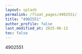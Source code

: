 ```yaml
---
layout: splash
permalink: /float_pages/4902551/
title: "4902551"
author_profile: false
last_modified_at: 2025-06-13
toc: false
---
```

 
4902551
